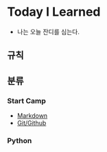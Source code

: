 # Today I Learned
  - 나는 오늘 잔디를 심는다.

## 규칙

## 분류

### Start Camp
  - [Markdown](https://github.com/Bin-Choi/TIL/blob/main/Markdown.md)
  - [Git/Github](https://github.com/Bin-Choi/TIL/blob/main/Git_Github.md)

### Python
